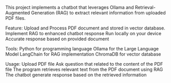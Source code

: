 This project implements a chatbot that leverages Ollama and Retrieval-Augmented Generation (RAG) to extract relevant information from uploaded PDF files. 

Feature: 
Upload and Process PDF document and stored in vector database.
Implement RAG to enhanced chatbot response
Run locally on your device
Accurate response based on provided document

Tools: 
Python for programming language
Ollama for the Large Language Model 
LangChain for RAG implementation
ChromaDB for vector database 

Usage:
Upload PDF file 
Ask question that related to the content of the PDF file
The program retrieves relevant text from the PDF document using RAG
The chatbot generate response based on the retrieved information
